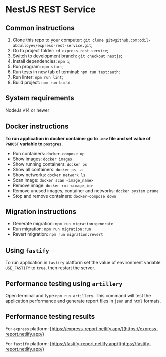 # NestJS REST Service

## Common instructions

1. Clone this repo to your computer: `git clone git@github.com:odil-abdulloyev/express-rest-service.git`;
2. Go to project folder: `cd express-rest-service`;
3. Switch to development branch: `git checkout nestjs`;
4. Install dependencies: `npm i`;
5. Run program: `npm start`;
6. Run tests in new tab of terminal: `npm run test:auth`;
7. Run linter: `npm run lint`;
8. Build project: `npm run build`.

## System requirements
NodeJs v14 or newer

## Docker instructions

**To run application in docker container go to `.env` file and set value of `PGHOST` variable to `postgres`.**

* Run containers: `docker-compose up`
* Show images: `docker images`
* Show running containers: `docker ps`
* Show all containers: `docker ps -a`
* Show networks: `docker network ls`
* Scan image: `docker scan <image_name>`
* Remove image: `docker rmi <image_id>`
* Remove unused images, container and networks: `docker system prune`
* Stop and remove containers: `docker-compose down`

## Migration instructions

* Generate migration: `npm run migration:generate`
* Run migration: `npm run migration:run`
* Revert migration: `npm run migration:revert`

## Using `fastify`

To run application in `fastify` platform set the value of environment variable `USE_FASTIFY` to `true`, then restart the server.

## Performance testing using `artillery`

Open terminal and type `npm run artillery`. This command will test the application performance and generate report files in `json` and `html` formats.

## Performance testing results

For `express` platform: [https://express-report.netlify.app/](https://express-report.netlify.app/)

For `fastify` platform: [https://fastify-report.netlify.app/](https://fastify-report.netlify.app/)
